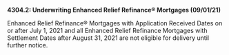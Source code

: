 **4304.2: Underwriting Enhanced Relief Refinance® Mortgages (09/01/21)**

Enhanced Relief Refinance® Mortgages with Application Received Dates on
or after July 1, 2021 and all Enhanced Relief Refinance Mortgages with
Settlement Dates after August 31, 2021 are not eligible for delivery
until further notice.